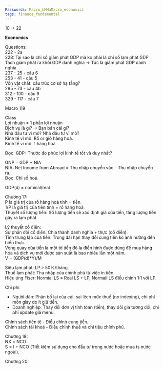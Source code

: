 ```yaml
---
Passwords: Macro_LMHaMacro_economics
tags: finance_fundamental
---
```

10 → 22

**Economics**  
  
Questions:  
222 - 2a  
228: Tại sao là chỉ số giảm phát GDP mà ko phải là chỉ số lạm phát GDP  
Tách giảm phát ra khỏi GDP danh nghĩa -> Tức là giảm phát GDP danh nghĩa.  
237 - 25 - câu 6  
253 - 41 - câu 5  
Vốn vật chất: cấu trúc cơ sở hạ tầng?  
285 - 73 - câu 4b  
312 - 100 - câu 9  
329 - 117 - câu 7  
  
Macro 119  
  
Class  
Lợi nhuận ≠ 1 phần lợi nhuận  
Dịch vụ là gì? → Bạn bán cái gì?  
Nhà đầu tư vi mô? Nhà đầu tư vĩ mô?  
Kinh tế vĩ mô: Rổ or giỏ hàng hoá.  
Kinh tế vi mô: 1 hàng hoá  
  
Đọc: GDP- Thước đo phúc lợi kinh tế tốt và duy nhất?  
  
GNP = GDP + NIA  
NIA: Net Income from Abroad = Thu nhập chuyển vào - Thu nhập chuyển ra.  
Đọc: Chỉ số hoá.  
  
GDP(d) = nominal/real  
  
  
Chương 17:  
P là giá trị của rổ hàng hoá tính = tiền.  
1/P là giá trị của tiền tính = rổ hàng hoá.  
Thuyết số lượng tiền: Số lượng tiền sẽ xác định giá của tiền, tăng lượng tiền gây ra lạm phát.  
  
Lý thuyết cổ điển:  
Sự phân đôi cổ điển: Chia thành danh nghĩa + thực (cổ điển).  
Tính trung lập của tiền: Trong dài hạn thay đổi cung tiền ko ảnh hưởng đến biến thực.  
Vòng quay của tiền là một tờ tiền đô la điển hình được dùng để mua hàng hóa và dịch vụ mới được sản suất là bao nhiêu lần một năm.  
V = (GDP(d)*Y)/M  
  
Siêu lạm phát: LP > 50%/tháng.  
Thuế lạm phát: Thu nhập của chính phủ từ việc in tiền.  
Hiệu ứng Fiser: Normial LS = Real LS + LP, Normail LS điều chỉnh 1:1 với LP.  
  
Chi phí:  
- Người dân: Phân bố lại của cải, sai lệch mức thuế (no indexing), chi phí mòn giày do ít giữ tiền.  
- Doanh nghiệp: Thay đổi đơn vị tính toán (tiền), thay đổi giá tương đối, chi phí update giá menu.  
  
Chính sách tiền tệ - Điều chỉnh cung tiền.  
Chính sách tài khoá - Điều chỉnh thuế và chi tiêu chính phủ.  
  
Chương 18:  
NX = NCO  
S = I + NCO (Tiết kiệm sử dụng cho đầu tư trong nước hoặc mua ts nước ngoài).  
  
Chương 20: